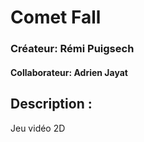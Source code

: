 # Comet Fall

### Créateur: Rémi Puigsech 
#### Collaborateur: Adrien Jayat

## Description :
Jeu vidéo 2D